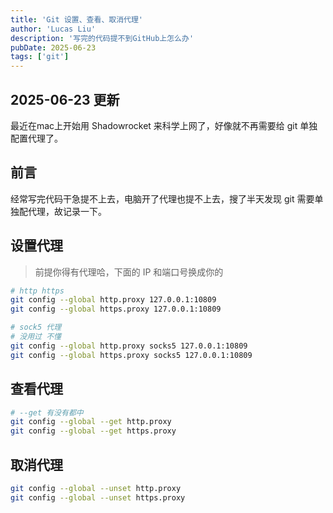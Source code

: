 ```yaml
---
title: 'Git 设置、查看、取消代理'
author: 'Lucas Liu'
description: '写完的代码提不到GitHub上怎么办'
pubDate: 2025-06-23
tags: ['git']
---
```


## 2025-06-23 更新

最近在mac上开始用 Shadowrocket 来科学上网了，好像就不再需要给 git 单独配置代理了。

## 前言

经常写完代码干急提不上去，电脑开了代理也提不上去，搜了半天发现 git 需要单独配代理，故记录一下。

## 设置代理

> 前提你得有代理哈，下面的 IP 和端口号换成你的

```sh
# http https
git config --global http.proxy 127.0.0.1:10809
git config --global https.proxy 127.0.0.1:10809

# sock5 代理
# 没用过 不懂
git config --global http.proxy socks5 127.0.0.1:10809
git config --global https.proxy socks5 127.0.0.1:10809
```

## 查看代理

```sh
# --get 有没有都中
git config --global --get http.proxy
git config --global --get https.proxy
```

## 取消代理

```sh
git config --global --unset http.proxy
git config --global --unset https.proxy
```
